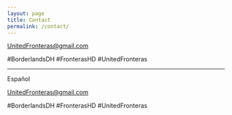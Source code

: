 ```yaml
---
layout: page
title: Contact
permalink: /contact/
---
```


UnitedFronteras@gmail.com

#BorderlandsDH #FronterasHD #UnitedFronteras



------------------------------------------------------------------------------------------------


Español

UnitedFronteras@gmail.com

#BorderlandsDH  #FronterasHD #UnitedFronteras  
 
